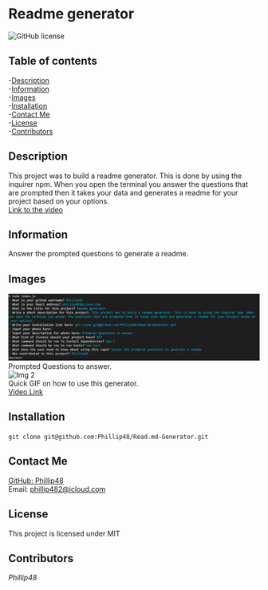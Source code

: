 
# Readme generator  
![GitHub license](https://img.shields.io/badge/license-MIT-blue.svg)  
  
## Table of contents   
-[Description](#Description)   
-[Information](#Information)  
-[Images](#Images)     
-[Installation](#Installation)  
-[Contact Me](#Contact-Me)    
-[License](#License)  
-[Contributors](#Contributors)  

## Description  
This project was to build a readme generator. This is done by using the inquirer npm. When you open the terminal you answer the questions that are prompted then it takes your data and generates a readme for your project based on your options.   
[Link to the video](https://drive.google.com/file/d/1-Hv9__ms0O59ggp8gkHLG1Q7zbM_oIGq/view?usp=sharing)  

## Information  
Answer the prompted questions to generate a readme.  

## Images  
![Img 1](./img/readmequestions.png)  
Prompted Questions to answer.  
![Img 2](./img/readme%20generator%20updated.gif)  
Quick GIF on how to use this generator.  
[Video Link](https://drive.google.com/file/d/1-Hv9__ms0O59ggp8gkHLG1Q7zbM_oIGq/view?usp=sharing)  

## Installation     
`git clone git@github.com:Phillip48/Read.md-Generator.git`  

## Contact Me  
[GitHub: Phillip48](https://github.com/Phillip48)  
Email: phillip482@icloud.com  

## License
This project is licensed under MIT  

## Contributors  
*Phillip48*  

  

